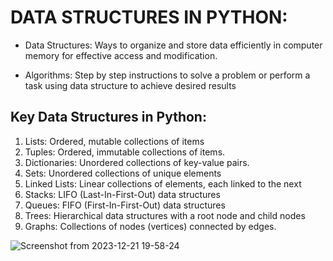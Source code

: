 # DATA STRUCTURES IN PYTHON:  

* Data Structures: Ways to organize and store data efficiently in computer memory for effective access and modification.  

* Algorithms: Step by step instructions to solve a problem or perform a task using data structure to achieve desired results   

## Key Data Structures in Python:  

1. Lists: Ordered, mutable collections of items  
2. Tuples: Ordered, immutable collections of items.  
3. Dictionaries: Unordered collections of key-value pairs.  
4. Sets: Unordered collections of unique elements
5. Linked Lists: Linear collections of elements, each linked to the next  
6. Stacks: LIFO (Last-In-First-Out) data structures  
7. Queues: FIFO (First-In-First-Out) data structures  
8. Trees: Hierarchical data structures with a root node and child nodes  
9. Graphs: Collections of nodes (vertices) connected by edges.  

![Screenshot from 2023-12-21 19-58-24](https://github.com/rodgersxy/python-django/assets/47353893/49c45beb-5a4b-49cc-b019-436e53f27719)

